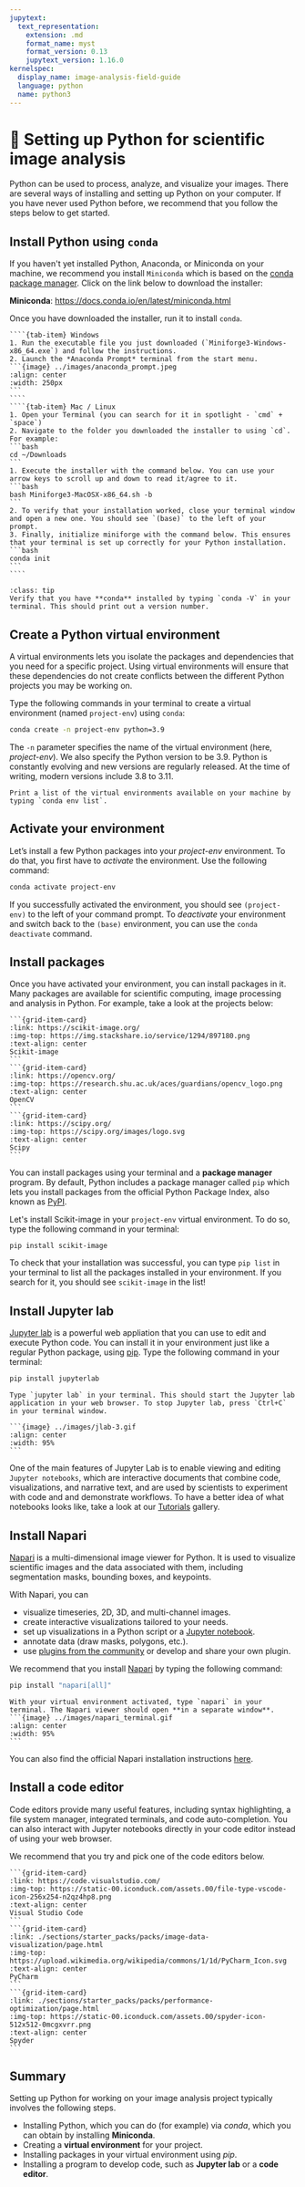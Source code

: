 ```yaml
---
jupytext:
  text_representation:
    extension: .md
    format_name: myst
    format_version: 0.13
    jupytext_version: 1.16.0
kernelspec:
  display_name: image-analysis-field-guide
  language: python
  name: python3
---
```


# 🐍 Setting up Python for scientific image analysis

Python can be used to process, analyze, and visualize your images. There are several ways of installing and setting up Python on your computer. If you have never used Python before, we recommend that you follow the steps below to get started.

## Install Python using `conda`

If you haven't yet installed Python, Anaconda, or Miniconda on your machine, we recommend you install `Miniconda` which is based on the [conda package manager](https://docs.conda.io/en/latest/). Click on the link below to download the installer:

**Miniconda**: https://docs.conda.io/en/latest/miniconda.html

Once you have downloaded the installer, run it to install `conda`.

`````{tab-set}
````{tab-item} Windows
1. Run the executable file you just downloaded (`Miniforge3-Windows-x86_64.exe`) and follow the instructions.
2. Launch the *Anaconda Prompt* terminal from the start menu.
```{image} ../images/anaconda_prompt.jpeg
:align: center
:width: 250px
```
````
````{tab-item} Mac / Linux
1. Open your Terminal (you can search for it in spotlight - `cmd` + `space`)
2. Navigate to the folder you downloaded the installer to using `cd`. For example:
```bash
cd ~/Downloads
```
1. Execute the installer with the command below. You can use your arrow keys to scroll up and down to read it/agree to it.
```bash
bash Miniforge3-MacOSX-x86_64.sh -b
```
2. To verify that your installation worked, close your terminal window and open a new one. You should see `(base)` to the left of your prompt.
3. Finally, initialize miniforge with the command below. This ensures that your terminal is set up correctly for your Python installation.
```bash
conda init
```
````
`````

```{admonition} Verify your installation
:class: tip
Verify that you have **conda** installed by typing `conda -V` in your terminal. This should print out a version number.
```

## Create a Python virtual environment

A virtual environments lets you isolate the packages and dependencies that you need for a specific project. Using virtual environments will ensure that these dependencies do not create conflicts between the different Python projects you may be working on.

Type the following commands in your terminal to create a virtual environment (named `project-env`) using `conda`:

```bash
conda create -n project-env python=3.9
```

The `-n` parameter specifies the name of the virtual environment (here, *project-env*). We also specify the Python version to be 3.9. Python is constantly evolving and new versions are regularly released. At the time of writing, modern versions include 3.8 to 3.11.

```{tip}
Print a list of the virtual environments available on your machine by typing `conda env list`.
```

## Activate your environment

Let’s install a few Python packages into your *project-env* environment. To do that, you first have to *activate* the environment. Use the following command:

```bash
conda activate project-env
```

If you successfully activated the environment, you should see `(project-env)` to the left of your command prompt. To *deactivate* your environment and switch back to the `(base)` environment, you can use the `conda deactivate` command.

## Install packages

Once you have activated your environment, you can install packages in it. Many packages are available for scientific computing, image processing and analysis in Python. For example, take a look at the projects below:

````{grid} 1 1 2 3
```{grid-item-card}
:link: https://scikit-image.org/
:img-top: https://img.stackshare.io/service/1294/897180.png
:text-align: center
Scikit-image
```
```{grid-item-card}
:link: https://opencv.org/
:img-top: https://research.shu.ac.uk/aces/guardians/opencv_logo.png
:text-align: center
OpenCV
```
```{grid-item-card}
:link: https://scipy.org/
:img-top: https://scipy.org/images/logo.svg
:text-align: center
Scipy
```
````

You can install packages using your terminal and a **package manager** program. By default, Python includes a package manager called `pip` which lets you install packages from the official Python Package Index, also known as [PyPI](https://pypi.org/).

Let's install Scikit-image in your `project-env` virtual environment. To do so, type the following command in your terminal:

```
pip install scikit-image
```

To check that your installation was successful, you can type `pip list` in your terminal to list all the packages installed in your environment. If you search for it, you should see `scikit-image` in the list!

## Install Jupyter lab

[Jupyter lab](https://jupyter.org/) is a powerful web appliation that you can use to edit and execute Python code. You can install it in your environment just like a regular Python package, using [pip](https://pip.pypa.io/en/stable/). Type the following command in your terminal:

```bash
pip install jupyterlab
```

````{admonition} Check your installation
Type `jupyter lab` in your terminal. This should start the Jupyter lab application in your web browser. To stop Jupyter lab, press `Ctrl+C` in your terminal window.

```{image} ../images/jlab-3.gif
:align: center
:width: 95%
```
````

One of the main features of Jupyter Lab is to enable viewing and editing `Jupyter notebooks`, which are interactive documents that combine code, visualizations, and narrative text, and are used by scientists to experiment with code and and demonstrate workflows. To have a better idea of what notebooks looks like, take a look at our [Tutorials](../getting_started/tutorials.md) gallery.

## Install Napari

[Napari](https://www.napari.org/) is a multi-dimensional image viewer for Python. It is used to visualize scientific images and the data associated with them, including segmentation masks, bounding boxes, and keypoints.

With Napari, you can

- visualize timeseries, 2D, 3D, and multi-channel images.
- create interactive visualizations tailored to your needs.
- set up visualizations in a Python script or a [Jupyter notebook](https://jupyter.org/).
- annotate data (draw masks, polygons, etc.).
- use [plugins from the community](https://www.napari-hub.org/) or develop and share your own plugin.

We recommend that you install [Napari](https://napari.org/stable/) by typing the following command:

```bash
pip install "napari[all]"
```

````{admonition} Check your installation
With your virtual environment activated, type `napari` in your terminal. The Napari viewer should open **in a separate window**.
```{image} ../images/napari_terminal.gif
:align: center
:width: 95%
```
````

You can also find the official Napari installation instructions [here](https://napari.org/stable/tutorials/fundamentals/installation.html#installation).

## Install a code editor

Code editors provide many useful features, including syntax highlighting, a file system manager, integrated terminals, and code auto-completion. You can also interact with Jupyter notebooks directly in your code editor instead of using your web browser.

We recommend that you try and pick one of the code editors below.

````{grid} 1 1 2 3
```{grid-item-card}
:link: https://code.visualstudio.com/
:img-top: https://static-00.iconduck.com/assets.00/file-type-vscode-icon-256x254-n2qz4hp8.png
:text-align: center
Visual Studio Code
```
```{grid-item-card}
:link: ./sections/starter_packs/packs/image-data-visualization/page.html
:img-top: https://upload.wikimedia.org/wikipedia/commons/1/1d/PyCharm_Icon.svg
:text-align: center
PyCharm
```
```{grid-item-card}
:link: ./sections/starter_packs/packs/performance-optimization/page.html
:img-top: https://static-00.iconduck.com/assets.00/spyder-icon-512x512-0mcgxvrr.png
:text-align: center
Spyder
```
````

## Summary

Setting up Python for working on your image analysis project typically involves the following steps.

- Installing Python, which you can do (for example) via *conda*, which you can obtain by installing **Miniconda**.
- Creating a **virtual environment** for your project.
- Installing packages in your virtual environment using *pip*.
- Installing a program to develop code, such as **Jupyter lab** or a **code editor**.
